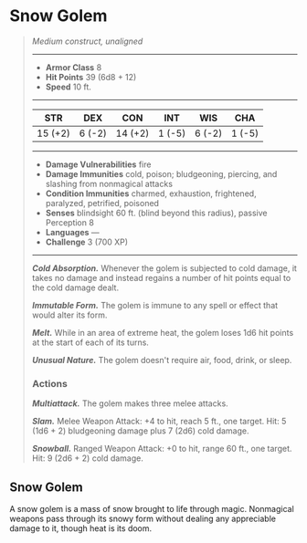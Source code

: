# Snow Golem
>*Medium construct, unaligned*
>___
>- **Armor Class** 8
>- **Hit Points** 39 (6d8 + 12)
>- **Speed** 10 ft.
>___
>|STR|DEX|CON|INT|WIS|CHA|
>|:---:|:---:|:---:|:---:|:---:|:---:|
>|15 (+2)|6 (-2)|14 (+2)|1 (-5)|6 (-2)|1 (-5)|
>___
>- **Damage Vulnerabilities** fire
>- **Damage Immunities** cold, poison; bludgeoning, piercing, and slashing from nonmagical attacks
>- **Condition Immunities** charmed, exhaustion, frightened, paralyzed, petrified, poisoned
>- **Senses** blindsight 60 ft. (blind beyond this radius), passive Perception 8
>- **Languages** —
>- **Challenge** 3 (700 XP)
>___
>***Cold Absorption.*** Whenever the golem is subjected to cold damage, it takes no damage and instead regains a number of hit points equal to the cold damage dealt.  
>
>***Immutable Form.*** The golem is immune to any spell or effect that would alter its form.  
>
>***Melt.*** While in an area of extreme heat, the golem loses 1d6 hit points at the start of each of its turns.  
>
>***Unusual Nature.*** The golem doesn't require air, food, drink, or sleep.  
>
>### Actions
>***Multiattack.*** The golem makes three melee attacks.  
>
>***Slam.*** Melee Weapon Attack: +4 to hit, reach 5 ft., one target. Hit: 5 (1d6 + 2) bludgeoning damage plus 7 (2d6) cold damage.  
>
>***Snowball.*** Ranged Weapon Attack: +0 to hit, range 60 ft., one target. Hit: 9 (2d6 + 2) cold damage.
## Snow Golem
A snow golem is a mass of snow brought to life through magic. Nonmagical weapons pass through its snowy form without dealing any appreciable damage to it, though heat is its doom.